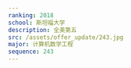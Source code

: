 ```yaml
---
ranking: 2018
school: 斯坦福大学
description: 全美第五
src: /assets/offer_update/243.jpg
major: 计算机数学工程
sequence: 243
---
```

